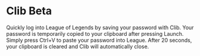 # Clib Beta
Quickly log into League of Legends by saving your password with Clib. Your password is temporarily copied to your clipboard after pressing Launch. Simply press Ctrl+V to paste your password into League. After 20 seconds, your clipboard is cleared and Clib will automatically close.
